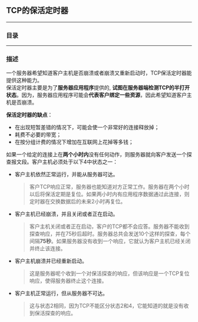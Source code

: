 ## TCP的保活定时器
- - -

### 目录



* * * 

### 描述
一个服务器希望知道客户主机是否崩溃或者崩溃又重新启动时，TCP保活定时器能提供这种能力。  
保活定时器主要是为了**服务器应用程序**提供的, **试图在服务器端检测TCP的半打开状态**。因为，服务器应用程序可能会**代表客户绑定一些资源**，因此希望知道客户主机是否崩溃。  

**保活定时器的缺点**：  

- 在出现短暂差错的情况下，可能会使一个非常好的连接释放掉；
- 耗费不必要的带宽；
- 在按分组计费的情况下增加在互联网上花掉等多钱；

如果一个给定的连接上在**两个小时内**没有任何动作，则服务器就向客户发送一个探查报文段。客户主机必须处于以下4中状态之一：  

- 客户主机依然正常运行，并能从服务器可达。
  > 客户TCP响应正常，服务器也能知道对方正常工作。服务器在两个小时以后将保活定期是复位。如果两小时内有应用程序数据通过此连接，则定时器在交换数据后的未来2小时再复位。  

- 客户主机已经崩溃，并且关闭或者正在启动。
  > 客户主机关闭或者正在启动，客户的TCP都不会应答。服务器不能收到探查响应，并在75秒后超时。服务器总共会发送10个这样的探查，每个间隔**75秒**。如果服务器没有收到一个响应，它就认为客户主机已经关闭并终止该连接。

- 客户主机崩溃并已经重新启动。
  > 这是服务器呢个收到一个对保活探查的响应，但该响应是一个TCP复位响应，使得服务器终止这个连接。

- 客户主机正常运行，但从服务器不可达。
  > 这与状态2相同，因为TCP不能区分状态2和4，它能知道的就是没有收到保活探查的响应。
